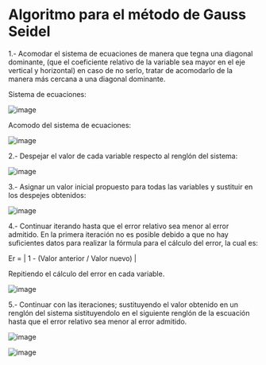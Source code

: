 # Algoritmo para el método de Gauss Seidel

1.- Acomodar el sistema de ecuaciones de manera que tegna una diagonal dominante, (que el coeficiente relativo de la variable sea mayor en el eje vertical y horizontal) en caso de no serlo, tratar de acomodarlo de la manera más cercana a una diagonal dominante.

Sistema de ecuaciones: 

![image](https://github.com/22030130/Numerical-Methods-/assets/147437999/150ee71a-32bd-423b-86fe-63898edcc6c5)

Acomodo del sistema de ecuaciones: 

![image](https://github.com/22030130/Numerical-Methods-/assets/147437999/915defa6-faaa-44ba-8886-e18dbb99fb0a)

2.- Despejar el valor de cada variable respecto al renglón del sistema:

![image](https://github.com/22030130/Numerical-Methods-/assets/147437999/cd305275-8e35-4ed3-91f2-033c16353936)

3.- Asignar un valor inicial propuesto para todas las variables y sustituir en los despejes obtenidos:

![image](https://github.com/22030130/Numerical-Methods-/assets/147437999/0fd15237-f387-4865-9f8e-64b52059705e)

4.- Continuar iterando hasta que el error relativo sea menor al error admitido. En la primera iteración no es posible debido a que no hay suficientes datos para realizar la fórmula para el cálculo del error, la cual es: 

Er = | 1 - (Valor anterior / Valor nuevo) |

Repitiendo el cálculo del error en cada variable. 

![image](https://github.com/22030130/Numerical-Methods-/assets/147437999/d28d0863-1ee8-4049-b0d8-bf27ccef7b23)

5.- Continuar con las iteraciones; sustituyendo el valor obtenido en un renglón del sistema sistituyendolo en el siguiente renglón de la escuación hasta que el error relativo sea menor al error admitido. 

![image](https://github.com/22030130/Numerical-Methods-/assets/147437999/4f0d2569-ae2e-4c17-b281-18a525b2bcf0)


![image](https://github.com/22030130/Numerical-Methods-/assets/147437999/4ba99b01-051f-4f7b-a33f-4677fca266a6)



